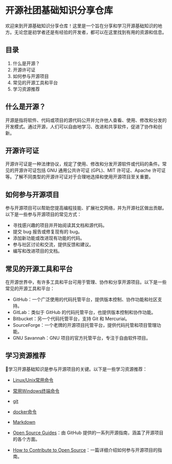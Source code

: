 # 开源社团基础知识分享仓库

欢迎来到开源基础知识分享仓库！这里是一个旨在分享和学习开源基础知识的地方。无论您是初学者还是有经验的开发者，都可以在这里找到有用的资源和信息。

## 目录
1. 什么是开源？
2. 开源许可证
3. 如何参与开源项目
4. 常见的开源工具和平台
5. 学习资源推荐
## 什么是开源？
开源是指将软件、代码或项目的源代码公开并允许他人查看、使用、修改和分发的开发模式。通过开源，人们可以自由地学习、改进和共享软件，促进了协作和创新。

## 开源许可证
开源许可证是一种法律协议，规定了使用、修改和分发开源软件或代码的条件。常见的开源许可证包括 GNU 通用公共许可证 (GPL)、MIT 许可证、Apache 许可证等。了解不同类型的开源许可证对于合理地选择和使用开源项目至关重要。

## 如何参与开源项目
参与开源项目可以帮助您提高编程技能、扩展社交网络，并为开源社区做出贡献。以下是一些参与开源项目的常见方式：

* 寻找感兴趣的项目并开始阅读其文档和源代码。
* 提交 bug 报告或修复现有的 bug。
* 添加新功能或改进现有功能的代码。
* 参与社区讨论和交流，提供反馈和建议。
* 编写和改进项目的文档。
## 常见的开源工具和平台
在开源世界中，有许多工具和平台可用于管理、协作和分享开源项目。以下是一些常见的开源工具和平台：

* GitHub：一个广泛使用的代码托管平台，提供版本控制、协作功能和社区支持。
* GitLab：类似于 GitHub 的代码托管平台，也提供版本控制和协作功能。
* Bitbucket：另一个代码托管平台，支持 Git 和 Mercurial。
* SourceForge：一个老牌的开源项目托管平台，提供代码托管和项目管理功能。
* GNU Savannah：GNU 项目的官方托管平台，专注于自由软件项目。

## 学习资源推荐
🚀学习开源基础知识是参与开源项目的关键。以下是一些学习资源推荐：

* [Linux/Unix常用命令](./Linux_command.md)

* [常用Windows终端命令](./Windows_command.md)

* [git](./git_command.md)

* [docker命令](./docker_command.md)

* [Markdown](./Markdown.md)

* [Open Source Guides](https://opensource.guide/)：由 GitHub 提供的一系列开源指南，涵盖了开源项目的各个方面。
* [How to Contribute to Open Source](https://opensource.guide/how-to-contribute/)：一篇详细介绍如何参与开源项目的指南。
<!-- * [Open Source for Beginners](https://www.digitalocean.com/community/tutorial_series/open-source-for-beginners)：DigitalOcean 提供的针对开源初学者的系列教程。 -->